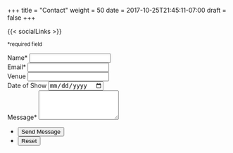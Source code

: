 +++
title = "Contact"
weight = 50
date = 2017-10-25T21:45:11-07:00
draft = false
+++

{{< socialLinks >}}

<small>*required field</small>

<form method="post" action="#">
	<div class="field half first">
		<label for="name">Name*</label>
		<input type="text" name="name" id="name" required />
	</div>
	<div class="field half">
		<label for="email">Email*</label>
		<input type="text" name="email" id="email" required />
	</div>
	<div class="field half first">
		<label for="venue">Venue</label>
		<input type="text" name="venue" id="venue" />
	</div>
	<div class="field half">
		<label for="date">Date of Show</label>
		<input type="date" name="date" id="date" />
	</div>
	<div class="field">
		<label for="message">Message*</label>
		<textarea name="message" id="message" rows="4" required></textarea>
	</div>
	<ul class="actions">
		<li><input type="submit" value="Send Message" class="special" /></li>
		<li><input type="reset" value="Reset" /></li>
	</ul>
</form>
